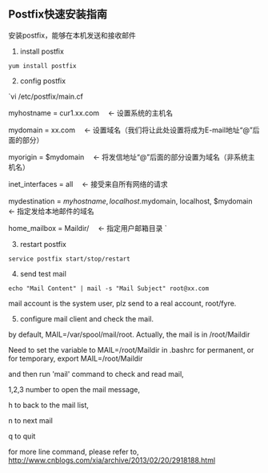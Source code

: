 ## Postfix快速安装指南

安装postfix，能够在本机发送和接收邮件


1. install postfix


`yum install postfix`


2. config postfix


`vi /etc/postfix/main.cf


myhostname = cur1.xx.com　 ← 设置系统的主机名


mydomain = xx.com　 ← 设置域名（我们将让此处设置将成为E-mail地址“@”后面的部分）


myorigin = $mydomain　 ← 将发信地址“@”后面的部分设置为域名（非系统主机名）


inet_interfaces = all　 ← 接受来自所有网络的请求


mydestination = $myhostname, localhost.$mydomain, localhost, $mydomain　 ← 指定发给本地邮件的域名


home_mailbox = Maildir/　 ← 指定用户邮箱目录
`


3. restart postfix 


`service postfix start/stop/restart`


4. send test mail


`echo "Mail Content" | mail -s "Mail Subject" root@xx.com`

mail account is the system user,  plz send to a real account,  root/fyre.


5. configure mail client and check the mail.

by default, MAIL=/var/spool/mail/root.
Actually, the mail is in /root/Maildir

Need to set the variable to MAIL=/root/Maildir in .bashrc for permanent, or for temporary,  export MAIL=/root/Maildir

and then run 'mail' command to check and read mail, 

1,2,3 number to open the mail message,

h to back to the mail list,

n to next mail

q to quit

for more line command, please refer to,
http://www.cnblogs.com/xia/archive/2013/02/20/2918188.html












